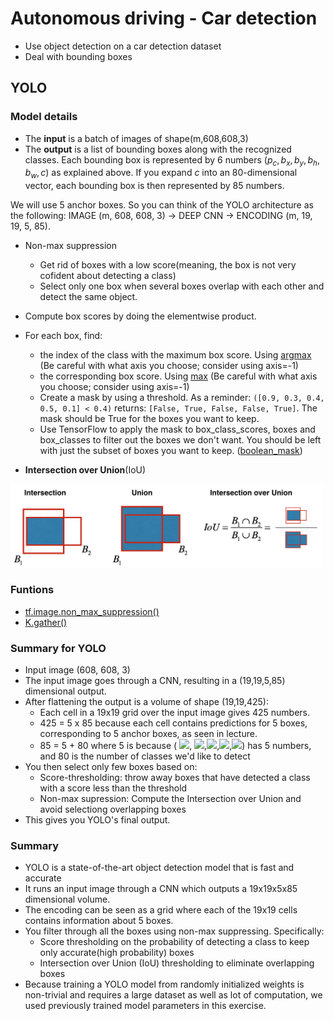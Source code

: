 # Autonomous driving - Car detection

- Use object detection on a car detection dataset
- Deal with bounding boxes

## YOLO

### Model details

- The **input** is a batch of images of shape(m,608,608,3)
- The **output** is a list of bounding boxes along with the recognized classes. Each bounding box is represented by 6 numbers $(p_c, b_x, b_y, b_h, b_w, c)$ as explained above. If you expand $c$ into an 80-dimensional vector, each bounding box is then represented by 85 numbers. 

We will use 5 anchor boxes. So you can think of the YOLO architecture as the following: IMAGE (m, 608, 608, 3) -> DEEP CNN -> ENCODING (m, 19, 19, 5, 85).

- Non-max suppression
    - Get rid of boxes with a low score(meaning, the box is not very cofident about detecting a class)
    - Select only one box when several boxes overlap with each other and detect the same object.

- Compute box scores by doing the elementwise product.
- For each box, find:
    - the index of the class with the maximum box score. Using [argmax](https://keras.io/backend/#argmax) (Be careful with what axis you choose; consider using axis=-1)
    - the corresponding box score. Using [max](https://keras.io/backend/#max) (Be careful with what axis you choose; consider using axis=-1)
    - Create a mask by using a threshold. As a reminder: `([0.9, 0.3, 0.4, 0.5, 0.1] < 0.4)` returns: `[False, True, False, False, True]`. The mask should be True for the boxes you want to keep. 
    - Use TensorFlow to apply the mask to box_class_scores, boxes and box_classes to filter out the boxes we don't want. You should be left with just the subset of boxes you want to keep. ([boolean_mask](https://www.tensorflow.org/api_docs/python/tf/boolean_mask))
- **Intersection over Union**(IoU)
<img src="nb_images/iou.png" style="width:500px;height:400;">

### Funtions

- [tf.image.non_max_suppression()](https://www.tensorflow.org/api_docs/python/tf/image/non_max_suppression)
- [K.gather()](https://www.tensorflow.org/api_docs/python/tf/gather)

### Summary for YOLO
- Input image (608, 608, 3)
- The input image goes through a CNN, resulting in a (19,19,5,85) dimensional output.
- After flattening the output is a volume of shape (19,19,425):
    - Each cell in a 19x19 grid over the input image gives 425 numbers.
    - 425 = 5 x 85 because each cell contains predictions for 5 boxes, corresponding to 5 anchor boxes, as seen in lecture.
    - 85 = 5 + 80 where 5 is because ( <img src="https://latex.codecogs.com/gif.latex?_{p_{c}}">, <img src="https://latex.codecogs.com/gif.latex?_{b_{x}}">,<img src="https://latex.codecogs.com/gif.latex?_{b_{y}}">,<img src="https://latex.codecogs.com/gif.latex?_{b_{h}}">,<img src="https://latex.codecogs.com/gif.latex?_{b_{w}}">) has 5 numbers, and 80 is the number of classes we'd like to detect
- You then select only few boxes based on:
    - Score-thresholding: throw away boxes that have detected a class with a score less than the threshold
    - Non-max supression: Compute the Intersection over Union and avoid selectiong overlapping boxes
- This gives you YOLO's final output.

### Summary

- YOLO is a state-of-the-art object detection model that is fast and accurate
- It runs an input image through a CNN which outputs a 19x19x5x85 dimensional volume.
- The encoding can be seen as a grid where each of the 19x19 cells contains information about 5 boxes.
- You filter through all the boxes using non-max suppressing. Specifically:
    - Score thresholding on the probability of detecting a class to keep only accurate(high probability) boxes
    - Intersection over Union (IoU) thresholding to eliminate overlapping boxes
- Because training a YOLO model from randomly initialized weights is non-trivial and requires a large dataset as well as lot of computation, we used previously trained model parameters in this exercise.